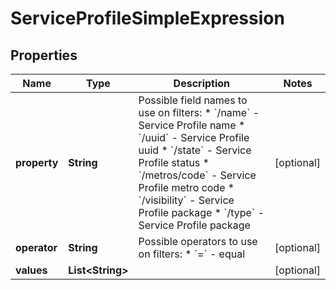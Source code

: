 

# ServiceProfileSimpleExpression


## Properties

| Name | Type | Description | Notes |
|------------ | ------------- | ------------- | -------------|
|**property** | **String** | Possible field names to use on filters:  * &#x60;/name&#x60; - Service Profile name  * &#x60;/uuid&#x60; - Service Profile uuid  * &#x60;/state&#x60; - Service Profile status  * &#x60;/metros/code&#x60; - Service Profile metro code  * &#x60;/visibility&#x60; - Service Profile package  * &#x60;/type&#x60; - Service Profile package  |  [optional] |
|**operator** | **String** | Possible operators to use on filters:  * &#x60;&#x3D;&#x60; - equal  |  [optional] |
|**values** | **List&lt;String&gt;** |  |  [optional] |



